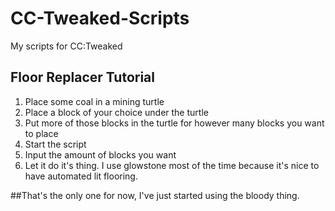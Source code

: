 # CC-Tweaked-Scripts
My scripts for CC:Tweaked

## Floor Replacer Tutorial
1. Place some coal in a mining turtle
2. Place a block of your choice under the turtle
3. Put more of those blocks in the turtle for however many blocks you want to place
4. Start the script
5. Input the amount of blocks you want
6. Let it do it's thing.
I use glowstone most of the time because it's nice to have automated lit flooring.

##That's the only one for now, I've just started using the bloody thing.
